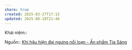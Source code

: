 ```yaml
---
share: true
created: 2025-03-27T17:13
updated: 2025-08-18T21:48
---
```

Khái niệm:: 

Nguồn:: [Khi hậu hiện đại ngưng nổi loạn - Ấn phẩm Tia Sáng](https://tiasang.com.vn/van-hoa/khi-hau-hien-dai-ngung-noi-loan/)